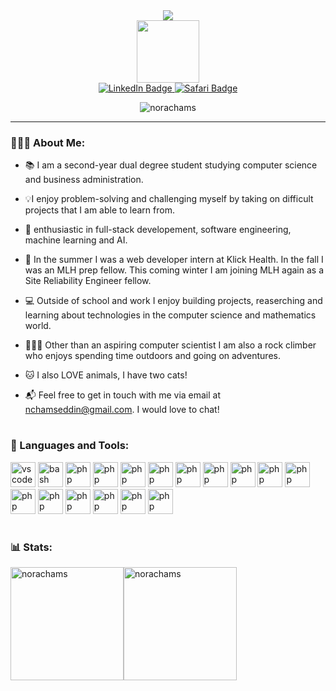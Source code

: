 <div align="center" >
<img src="https://capsule-render.vercel.app/api?type=Waving&color=DAD7CD&height=120&section=header&text=Hi,%20I%20am%20Nora&animation=fadeIn&fontSize=60" />
</div>


<div id="header" align="center">
  <img src="https://media.giphy.com/media/fkZukR450RQ1qnGaq9/giphy.gif" width="100"/>
</div>



<div id="badges" align="center">
  <a href="https://www.linkedin.com/in/nora-chamseddin-13b8a5207/">
    <img src="https://img.shields.io/badge/LinkedIn-blue?style=for-the-badge&logo=linkedin&logoColor=white" alt="LinkedIn Badge"/>
  </a>
  <a href="https://norachams.com/">
    <img src="https://img.shields.io/badge/Website-yellow?style=for-the-badge&logo=Safari&logoColor=white" alt="Safari Badge"/>
  </a>
  <a href="your-twitter-URL" >
   
  </a>
</div>
<p align="center"> <img src="https://komarev.com/ghpvc/?username=norachams&label=Profile%20views&color=DAD7CD&style=flat" alt="norachams" /> </p>

***

<h3 align="left">👩🏻‍💻 About Me:</h3>



* 📚 I am a second-year dual degree student studying computer science and business administration.

* 💡I enjoy problem-solving and challenging myself by taking on difficult projects that I am able to learn from.

* 🌱 enthusiastic in full-stack developement, software engineering, machine learning and AI.

* 🔭 In the summer I was a web developer intern at Klick Health. In the fall I was an MLH prep fellow. This coming winter I am joining MLH again as a Site Reliability Engineer fellow.

* 💻 Outside of school and work I enjoy building projects, reaserching and learning about technologies in the computer science and mathematics world.

* 🧗🏻‍♀️ Other than an aspiring computer scientist I am also a rock climber who enjoys spending time outdoors and going on adventures.

* 🐱 I also LOVE animals, I have two cats!

* 📬 Feel free to get in touch with me via email at nchamseddin@gmail.com. I would love to chat!

#

<h3 align="left">🧰 Languages and Tools:</h3>

<p align="left">
<img src="https://cdn.jsdelivr.net/gh/devicons/devicon/icons/python/python-original.svg" alt="vscode" width="40" height="40"/>
<img src="https://cdn.jsdelivr.net/gh/devicons/devicon/icons/java/java-original.svg" alt="bash" width="40" height="40"/>
<img src="https://cdn.jsdelivr.net/gh/devicons/devicon/icons/c/c-original.svg" alt="php" width="40" height="40"/>
<img src="https://cdn.jsdelivr.net/gh/devicons/devicon/icons/javascript/javascript-original.svg" alt="php" width="40" height="40"/>
<img src="https://cdn.jsdelivr.net/gh/devicons/devicon/icons/html5/html5-original.svg" alt="php" width="40" height="40"/>
<img src="https://cdn.jsdelivr.net/gh/devicons/devicon/icons/css3/css3-original.svg" alt="php" width="40" height="40"/>
<img src="https://cdn.jsdelivr.net/gh/devicons/devicon/icons/react/react-original.svg" alt="php" width="40" height="40"/>
<img src="https://cdn.jsdelivr.net/gh/devicons/devicon/icons/vuejs/vuejs-original.svg" alt="php" width="40" height="40"/>
<img src="https://cdn.jsdelivr.net/gh/devicons/devicon/icons/bootstrap/bootstrap-original.svg" alt="php" width="40" height="40"/>
<img src="https://cdn.jsdelivr.net/gh/devicons/devicon/icons/tailwindcss/tailwindcss-plain.svg" alt="php" width="40" height="40"/> 
<img src="https://cdn.jsdelivr.net/gh/devicons/devicon/icons/mysql/mysql-original.svg" alt="php" width="40" height="40"/>
<img src="https://cdn.jsdelivr.net/gh/devicons/devicon/icons/django/django-plain.svg" alt="php" width="40" height="40"/>
<img src="https://cdn.jsdelivr.net/gh/devicons/devicon/icons/git/git-original.svg" alt="php" width="40" height="40"/>
<img src="https://cdn.jsdelivr.net/gh/devicons/devicon/icons/github/github-original.svg" alt="php" width="40" height="40"/>
<img src="https://cdn.jsdelivr.net/gh/devicons/devicon/icons/vscode/vscode-original.svg" alt="php" width="40" height="40"/>
<img src="https://cdn.jsdelivr.net/gh/devicons/devicon/icons/jira/jira-original.svg" alt="php" width="40" height="40"/>
<img src="https://cdn.jsdelivr.net/gh/devicons/devicon/icons/figma/figma-original.svg" alt="php" width="40" height="40"/>

</p>

#

<h3 align="left">📊 Stats:</h3>

<p><img align="center" src="https://github-readme-stats.vercel.app/api?username=norachams&theme=ayu-mirage&show_icons=true&locale=en" alt="norachams "height="181"/><img align="center" src="https://github-readme-stats.vercel.app/api/top-langs?username=norachams&theme=ayu-mirage&show_icons=true&locale=en&layout=compact" alt="norachams" height="181"/></p>

